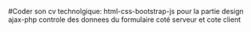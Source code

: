 #Coder son cv
technolgique:
html-css-bootstrap-js pour la partie design
ajax-php controle des donnees du formulaire coté serveur et cote client